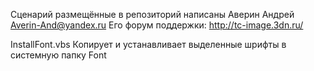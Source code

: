 Сценарий размещённые в репозиторий написаны Аверин Андрей Averin-And@yandex.ru 
Его форум поддержки: http://tc-image.3dn.ru/

InstallFont.vbs
Копирует и устанавливает выделенные шрифты в системную папку Font
